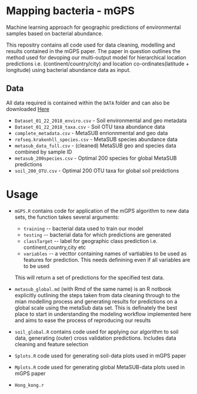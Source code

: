 # Mapping bacteria - mGPS
Machine learning approach for geographic predictions of environmental samples based on bacterial abundance. 

This repositry contains all code used for data cleaning, modelling and results contained in the mGPS paper. The paper in question outlines the method used for devoping our multi-output model for hierarchical location predictions i.e. (continent/country/city) and location co-ordinates(latitude + longitude) using bacterial abundance data as input.

## Data

All data required is contained within the `DATA` folder and can also be downloaded
<a id="raw-url" href="https://github.com/leomccarthy1/mGPS/blob/master/DATA/mGPS_data.zip?raw=true">Here</a>
* `Dataset_01_22_2018_enviro.csv` - Soil environmental and geo metadata
* `Dataset_01_22_2018_taxa.csv` - Soil OTU taxa abundance data
* `complete_metadata.csv` - MetaSUB enrionnmental and geo data
* `refseq.krakenhll_species.csv` - MetaSUB species abundance data
* `metasub_data_full.csv` - (cleaned) MetaSUB geo and species data combined by sample ID
* `metasub_200species.csv` - Optimal 200 species for global MetaSUB predictions
* `soil_200_OTU.csv` - Optimal 200 OTU taxa for global soil preidctions


# Usage 

* `mGPS.R` contains code for application of the mGPS algorithm to new data sets, the function takes several arguments:   
  - `training` -- bacterial data used to train our model  
  - `testing` -- bacterial data for which predictions are generated  
  - `classTarget` -- label for geographic class prediction i.e. continent,country,city etc
  - `variables` -- a vecttor containing names of vartiables to be used as features for prediction. This needs definining even if all            variables are to be used
  
  This will return a set of predictions for the specified test data.

* `metasub_global.md` (with Rmd of the same name) is an R notbook explicitly outlining the steps taken from data cleaning through to the mian modelling process and generating results for predictions on a global scale using the metaSub data set. This is definately the best place to start in understanding the modeling workflow implemented here and aims to ease the process of reproducing our results

* `soil_global.R` contains code used for applying our algorithm to soil data, generating (outer) cross validation predictions. Includes data cleaning and feature selection

* `Splots.R` code used for generating soil-data plots used in mGPS paper

* `Mplots.R` code used for generating global MetaSUB-data plots used in mGPS paper

* `Hong_kong.r` 



